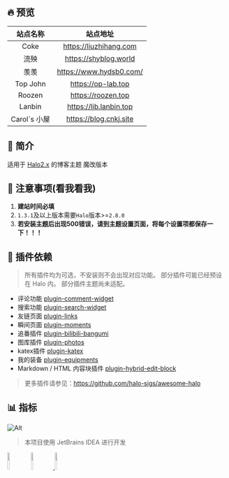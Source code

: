 ## 🔥 预览

|    站点名称    |          站点地址           |
|:----------:|:-----------------------:|
|   Coke    | https://liuzhihang.com  |
|     流殃     |  https://shyblog.world  |
|     羡羡     | https://www.hydsb0.com/ |
|  Top John  |   https://op-lab.top    |
|   Roozen   |   https://roozen.top    |
|   Lanbin   | https://lib.lanbin.top  |
| Carol`s 小屋 | https://blog.cnkj.site  |

## 👋 简介

适用于 [Halo2.x](https://github.com/halo-dev/halo) 的博客主题
魔改版本

## 🚨 注意事项(看我看我)

1. **建站时间必填**
2. `1.3.1`及以上版本需要`Halo`版本>=`2.8.0`
3. **若安装主题后出现500错误，请到主题设置页面，将每个设置项都保存一下！！！**

## 🔌 插件依赖
> 所有插件均为可选，不安装则不会出现对应功能。
> 部分插件可能已经预设在 Halo 内。
> 部分插件主题尚未适配。

- 评论功能 [plugin-comment-widget](https://github.com/halo-sigs/plugin-comment-widget/releases)
- 搜索功能 [plugin-search-widget](https://github.com/halo-sigs/plugin-search-widget/releases)
- 友链页面 [plugin-links](https://github.com/halo-sigs/plugin-links)
- 瞬间页面 [plugin-moments](https://github.com/halo-sigs/plugin-moments) 
- 追番插件 [plugin-bilibili-bangumi](https://github.com/Roozenlz/plugin-bilibili-bangumi)
- 图库插件 [plugin-photos](https://github.com/halo-sigs/plugin-photos)
- katex插件 [plugin-katex](https://github.com/chengzhongxue/plugin-katex/releases/)
- 我的装备 [plugin-equipments](https://github.com/chengzhongxue/plugin-equipments)
- Markdown / HTML 内容块插件 [plugin-hybrid-edit-block](https://www.halo.run/store/apps/app-NgHnY)

> 更多插件请参见：https://github.com/halo-sigs/awesome-halo

## 📊 指标

![Alt](https://repobeats.axiom.co/api/embed/7cb154a9a3fe9cda4fe1a982bdd20adb760edf20.svg "Repobeats analytics image")

> 本项目使用 JetBrains IDEA 进行开发

<a href="https://www.jetbrains.com/?from=Toolkit"><img src="https://cdn.jsdelivr.net/gh/liuzhihang/oss/pic/article/jetbrains-logo-MrNwcp.png" width="10%" height="10%"></a>
<a href="https://www.jetbrains.com/?from=Toolkit"><img src="https://cdn.jsdelivr.net/gh/liuzhihang/oss/pic/article/idea-logo-XpnqgG.png" width="10%" height="10%"> </a>
<a href="https://www.jetbrains.com/?from=Toolkit"><img src="https://logonoid.com/images/webstorm-logo.png" width="10%" height="10%"> </a>